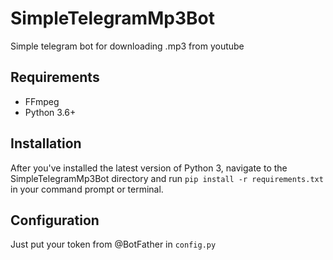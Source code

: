 # SimpleTelegramMp3Bot
Simple telegram bot for downloading .mp3 from youtube

## Requirements

* FFmpeg
* Python 3.6+

## Installation

After you've installed the latest version of Python 3, navigate to the SimpleTelegramMp3Bot directory and run `pip install -r requirements.txt` in your command prompt or terminal.

## Configuration

Just put your token from @BotFather in `config.py`

